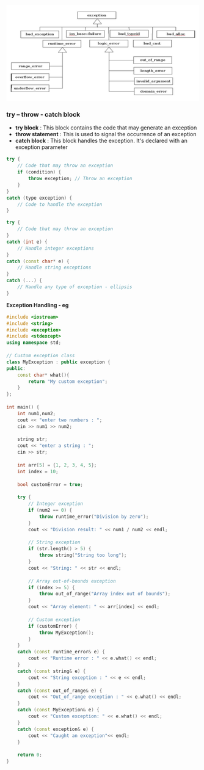 ![Exceptions](images/exceptions.png)
### try – throw - catch block
- **try block** : This block contains the code that may generate an exception
- **throw statement** : This is used to signal the occurrence of an exception
- **catch block** : This block handles the exception. It's declared with an exception parameter

```C++
try {
    // Code that may throw an exception
    if (condition) {
        throw exception; // Throw an exception
    }
}
catch (type exception) {
    // Code to handle the exception
}
```

```C++
try {
    // Code that may throw an exception
}
catch (int e) {
    // Handle integer exceptions
}
catch (const char* e) {
    // Handle string exceptions
}
catch (...) {
    // Handle any type of exception - ellipsis
}
```

**Exception Handling - eg**
```C++
#include <iostream>
#include <string>
#include <exception>
#include <stdexcept>
using namespace std;

// Custom exception class
class MyException : public exception {
public:
    const char* what(){
        return "My custom exception";
    }
};

int main() {
	int num1,num2;
    cout << "enter two numbers : ";
    cin >> num1 >> num2;
	
	string str;
	cout << "enter a string : ";
	cin >> str;

	int arr[5] = {1, 2, 3, 4, 5};
    int index = 10;
    
    bool customError = true;
    
    try {
        // Integer exception
        if (num2 == 0) {
            throw runtime_error("Division by zero");
        }
        cout << "Division result: " << num1 / num2 << endl;

        // String exception
        if (str.length() > 5) {
            throw string("String too long");
        }
        cout << "String: " << str << endl;

        // Array out-of-bounds exception
        if (index >= 5) {
            throw out_of_range("Array index out of bounds");
        }
        cout << "Array element: " << arr[index] << endl;

        // Custom exception
        if (customError) {
            throw MyException();
        }
    }
    catch (const runtime_error& e) {
        cout << "Runtime error : " << e.what() << endl;
    }
    catch (const string& e) {
        cout << "String exception : " << e << endl;
    }
    catch (const out_of_range& e) {
        cout << "Out_of_range exception : " << e.what() << endl;
    }
    catch (const MyException& e) {
        cout << "Custom exception: " << e.what() << endl;
    }
    catch (const exception& e) {
        cout << "Caught an exception"<< endl;
    }

    return 0;
}
```